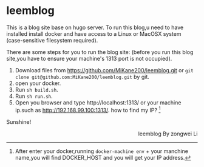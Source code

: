 # leemblog

This is a blog site base on hugo server.
To run this blog,u need to have installed install docker and have access to a Linux or MacOSX system (case-sensitive filesystem required).

There are some steps for you to run the blog site:
(before you run this blog site,you have to ensure your machine's 1313 port is not occupied).
1. Download files from https://github.com/MiKane200/leemblog.git or `git clone git@github.com:MiKane200/leemblog.git` by git.
2. open your docker.
3. Run `sh build.sh`.
4. Run `sh run.sh`.
5. Open you browser and type http://localhost:1313/ or your machine ip.such as http://192.168.99.100:1313/. 
how to find my IP? [^!ClickHere]

[^!ClickHere]: After enter your docker,running `docker-machine env` + your manchine name,you will find DOCKER_HOST and you will get your IP address.


Sunshine!
<p align="right">leemblog By zongwei Li</p>